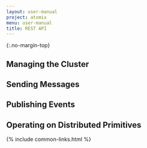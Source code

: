 ```yaml
---
layout: user-manual
project: atomix
menu: user-manual
title: REST API
---
```


{:.no-margin-top}
## Managing the Cluster

## Sending Messages

## Publishing Events

## Operating on Distributed Primitives

{% include common-links.html %}
